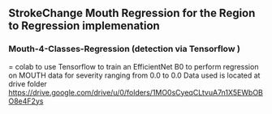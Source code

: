 ##  StrokeChange Mouth Regression for the Region to Regression implemenation

###  Mouth-4-Classes-Regression (detection via Tensorflow )
= colab to use Tensorflow to train an EfficientNet B0 to perform regression on MOUTH data for severity ranging from 0.0 to 0.0
Data used is located at drive folder https://drive.google.com/drive/u/0/folders/1MO0sCyeqCLtvuA7n1X5EWbOBO8e4F2ys
